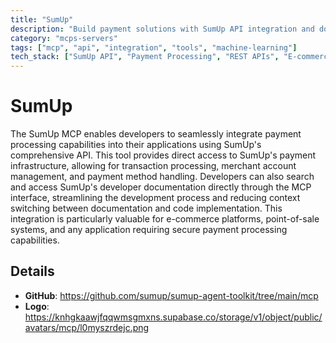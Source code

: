 ```yaml
---
title: "SumUp"
description: "Build payment solutions with SumUp API integration and documentation search."
category: "mcps-servers"
tags: ["mcp", "api", "integration", "tools", "machine-learning"]
tech_stack: ["SumUp API", "Payment Processing", "REST APIs", "E-commerce"]
---
```


# SumUp

The SumUp MCP enables developers to seamlessly integrate payment processing capabilities into their applications using SumUp's comprehensive API. This tool provides direct access to SumUp's payment infrastructure, allowing for transaction processing, merchant account management, and payment method handling. Developers can also search and access SumUp's developer documentation directly through the MCP interface, streamlining the development process and reducing context switching between documentation and code implementation. This integration is particularly valuable for e-commerce platforms, point-of-sale systems, and any application requiring secure payment processing capabilities.

## Details

- **GitHub**: https://github.com/sumup/sumup-agent-toolkit/tree/main/mcp
- **Logo**: https://knhgkaawjfqqwmsgmxns.supabase.co/storage/v1/object/public/avatars/mcp/l0myszrdejc.png

